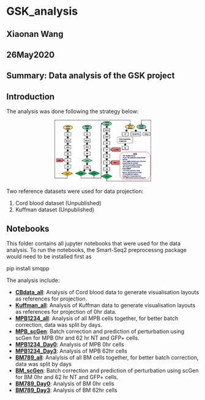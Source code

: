 # GSK_analysis
## Xiaonan Wang
## 26May2020
## Summary: Data analysis of the GSK project

## Introduction 
The analysis was done following the strategy below:

<p align="center"><img src="figures/schematic_view.png" alt="KNN" width="50%"></p>

Two reference datasets were used for data projection:
  1. Cord blood dataset (Unpublished)
  2. Kuffman dataset (Unpublished)

## Notebooks
This folder contains all jupyter notebooks that were used for the data analysis. To run the notebooks, the Smart-Seq2 preprocessng package would need to be installed first as

  pip install smqpp
  
The analysis include:
  - <ins>**[CBdata_all](https://github.com/SharonWang/GSK_analysis/blob/master/Notebooks/CBdata_all.ipynb)**</ins>: Analysis of Cord blood data to generate visualisation layouts as references for projection.
  - <ins>**[Kuffman_all](https://github.com/SharonWang/GSK_analysis/blob/master/Notebooks/Kuffman_all.ipynb)**</ins>: Analysis of Kuffman data to generate visualisation layouts as references for projection of 0hr data.
  - <ins>**[MPB1234_all](https://github.com/SharonWang/GSK_analysis/blob/master/Notebooks/MPB1234_all.ipynb)**</ins>: Analysis of all MPB cells together, for better batch correction, data was split by days.
  - <ins>**[MPB_scGen](https://github.com/SharonWang/GSK_analysis/blob/master/Notebooks/MPB_scGen.ipynb)**</ins>: Batch correction and prediction of perturbation using scGen for MPB 0hr and 62 hr NT and GFP+ cells.
  - <ins>**[MPB1234_Day0](https://github.com/SharonWang/GSK_analysis/blob/master/Notebooks/MPB1234_Day0.ipynb)**</ins>: Analysis of MPB 0hr cells
  - <ins>**[MPB1234_Day3](https://github.com/SharonWang/GSK_analysis/blob/master/Notebooks/MPB1234_Day3.ipynb)**</ins>: Analysis of MPB 62hr cells
  - <ins>**[BM789_all](https://github.com/SharonWang/GSK_analysis/blob/master/Notebooks/BM789_all.ipynb)**</ins>: Analylsis of all BM cells together, for better batch correction, data was split by days
  - <ins>**[BM_scGen](https://github.com/SharonWang/GSK_analysis/blob/master/Notebooks/BM_scGen.ipynb)**</ins>: Batch correction and prediction of perturbation using scGen for BM 0hr and 62 hr NT and GFP+ cells.
  - <ins>**[BM789_Day0](https://github.com/SharonWang/GSK_analysis/blob/master/Notebooks/BM789_Day0.ipynb)**</ins>: Analysis of BM 0hr cells
  - <ins>**[BM789_Day3](https://github.com/SharonWang/GSK_analysis/blob/master/Notebooks/BM789_Day3.ipynb)**</ins>: Analysis of BM 62hr cells
